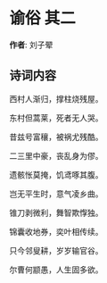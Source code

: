 # 谕俗  其二

**作者**: 刘子翚

## 诗词内容

西村人渐归，撑柱烧残屋。

东村但蒿莱，死者无人哭。

昔兹号富穰，被祸尤残酷。

二三里中豪，丧乱身为僇。

遗骸怅莫掩，饥鸢啄其腹。

岂无平生时，意气凌乡曲。

锥刀剥微利，舞智欺惸独。

锦囊收地券，奕叶相传续。

只今邻叟耕，岁岁输官谷。

尔曹何颛愚，人生固多欲。


